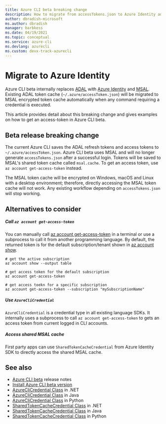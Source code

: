 ```yaml
---
title: Azure CLI beta breaking change
description: How to migrate from accessTokens.json to Azure Identity and MSAL
author: dbradish-microsoft
ms.author: dbradish
manager: barbkess
ms.date: 04/19/2021 
ms.topic: conceptual
ms.service: azure-cli
ms.devlang: azurecli
ms.custom: devx-track-azurecli
---
```

# Migrate to Azure Identity

Azure CLI beta internally replaces [ADAL](https://github.com/AzureAD/azure-activedirectory-library-for-python) with [Azure Identity](https://github.com/Azure/azure-sdk-for-python/tree/master/sdk/identity/azure-identity) and [MSAL](https://github.com/AzureAD/microsoft-authentication-library-for-python). Existing ADAL token cache (`~/.azure/accessToken.json`) will be migrated to MSAL encrypted token cache automatically when any command requiring a credential is executed.

This article provides detail about this breaking change and gives examples on how to get an access-token in Azure CLI beta.

## Beta release breaking change

The current Azure CLI saves the ADAL refresh tokens and access tokens to `~/.azure/accessToken.json`. Azure CLI beta uses MSAL and will no longer generate `accessTokens.json` after a successful login.  Tokens will be saved to MSAL's shared token cache called `msal.cache`.  To get an access token, use `az account get-access-token` instead. 

The MSAL token cache will be encrypted on Windows, macOS and Linux with a desktop environment; therefore, directly accessing the MSAL token cache will not work. Any existing workflow depending on `accessTokens.json` will stop working.

## Alternatives to consider

##### Call `az account get-access-token`

You can manually call [az account get-access-token](/cli/azure/account#az_account_get_access_token) in a terminal or use a subprocess to call it from another programming language. By default, the returned token is for the default subscription/tenant shown in [az account show](/cli/azure/account#az_account_show).

```azurecli
# get the active subscription
az account show --output table

# get access token for the default subscription
az account get-access-token

# get access toekn for a specific subscription
az account get-access-token --subscription "mySubscriptionName"
```

##### Use `AzureCliCredential`

`AzureCliCredential` is a credential type in all existing language SDKs. It internally uses a subprocess to call `az account get-access-token` to gets an access token from current logged in CLI accounts. 

##### Access shared MSAL cache

First party apps can use `SharedTokenCacheCredential` from Azure Identity SDK to directly access the shared MSAL cache.

## See also
* [Azure CLI beta](/cli/azure/release-notes-azure-cli?toc=%2Fcli%2Fazure%2Ftoc.json&bc=%2Fcli%2Fazure%2Fbreadcrumb%2Ftoc.json&tabs=azure-cli-beta) release notes
* [Install Azure CLI beta version](/cli/azure/install-azure-cli-beta)
* [AzureCliCredential Class](/dotnet/api/azure.identity.azureclicredential?view=azure-dotnet&preserve-view=true) in .NET
* [AzureCliCredential Class](/python/api/azure-identity/azure.identity.azureclicredential?view=azure-python&preserve-view=true) in Java
* [AzureCliCredential Class](/python/api/azure-identity/azure.identity.azureclicredential?view=azure-python&preserve-view=true) in Python
* [SharedTokenCacheCredential Class](/dotnet/api/azure.identity.sharedtokencachecredential?view=azure-dotnet&preserve-view=true) in .NET
* [SharedTokenCacheCredential Class](/java/api/com.azure.identity.sharedtokencachecredential?view=azure-java-stable&preserve-view=true) in Java
* [SharedTokenCacheCredential Class](/python/api/azure-identity/azure.identity.sharedtokencachecredential?view=azure-python&preserve-view=true) in Python
